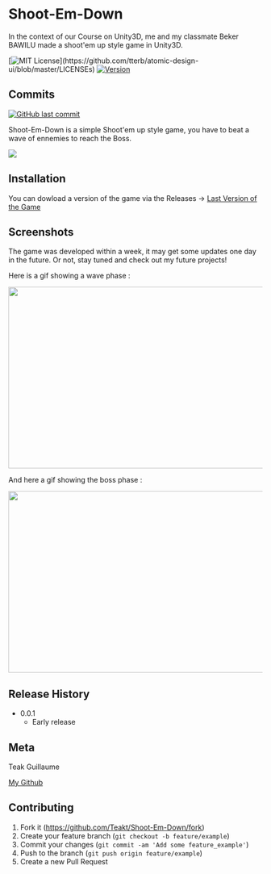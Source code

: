 # Shoot-Em-Down
In the context of our Course on Unity3D, me and my classmate Beker BAWILU made a shoot'em up style game in Unity3D.

[![MIT License](https://img.shields.io/apm/l/atomic-design-ui.svg?)](https://github.com/tterb/atomic-design-ui/blob/master/LICENSEs)
[![Version](https://badge.fury.io/gh/tterb%2FHyde.svg)](https://badge.fury.io/gh/tterb%2FHyde)
## Commits
[![GitHub last commit](https://img.shields.io/github/last-commit/google/skia.svg?style=flat)]()


Shoot-Em-Down is a simple Shoot'em up style game, you have to beat a wave of ennemies to reach the Boss.

![](header.png)

## Installation
You can dowload a version of the game via the Releases -> [Last Version of the Game](https://github.com/Teakt/Shoot-Em-Down/files/5680753/ShootEmDOwn.zip)
## Screenshots

The game was developed within a week, it may get some updates one day in the future. Or not, stay tuned and check out my future projects! 

Here is a gif showing a wave phase : 

<img src="https://github.com/Teakt/Shoot-Em-Down/blob/master/waves_gif.gif" width="640" height="360" />

And here a gif showing the boss phase : 

<img src="https://github.com/Teakt/Shoot-Em-Down/blob/master/waves_gif.gif" width="640" height="360" />


## Release History


* 0.0.1
    * Early release 

## Meta

Teak Guillaume


[My Github](https://github.com/Teakt)

## Contributing

1. Fork it (<https://github.com/Teakt/Shoot-Em-Down/fork>)
2. Create your feature branch (`git checkout -b feature/example`)
3. Commit your changes (`git commit -am 'Add some feature_example'`)
4. Push to the branch (`git push origin feature/example`)
5. Create a new Pull Request

<!-- Markdown link & img dfn's -->
[wiki]: https://github.com/Teakt/Shoot-Em-Down/wiki
